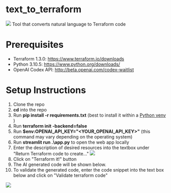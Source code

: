 # text_to_terraform
![](https://github.com/konradbachusz/text_to_terraform/blob/main/static/graphic.PNG)
Tool that converts natural language to Terraform code

# Prerequisites
* Terraform 1.3.0: https://www.terraform.io/downloads
* Python 3.10.5: https://www.python.org/downloads/
* OpenAI Codex API: http://beta.openai.com/codex-waitlist

# Setup Instructions
1. Clone the repo 
2. **cd** into the repo
3. Run **pip install -r requirements.txt** (best to install it within a [Python venv](https://realpython.com/python-virtual-environments-a-primer/) )
4. Run **terraform init -backend=false**
5. Run **$env:OPENAI_API_KEY="<YOUR_OPENAI_API_KEY>"** (this command may vary depending on the operating system)
6. Run **streamlit run .\app.py** to open the web app locally
7. Enter the description of desired resources into the textbox under "Return Terraform code to create..."
   ![](https://github.com/konradbachusz/text_to_terraform/blob/main/static/prompt_screenshot.PNG)
8. Click on "Terraform it!" button
9.  The AI generated code will be shown below.
10. To validate the generated code, enter the code snippet into the text box below and click on "Validate terraform code"
    
   ![](https://github.com/konradbachusz/text_to_terraform/blob/main/static/testing_screenshot.PNG)
